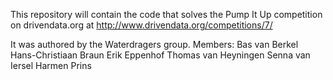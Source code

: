 This repository will contain the code that solves the Pump It Up competition on drivendata.org at http://www.drivendata.org/competitions/7/

It was authored by the Waterdragers group. Members:
Bas van Berkel
Hans-Christiaan Braun
Erik Eppenhof
Thomas van Heyningen 
Senna van Iersel
Harmen Prins